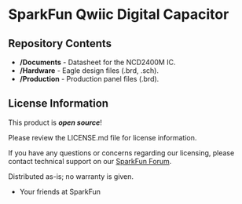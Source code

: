 SparkFun Qwiic Digital Capacitor
=============================

Repository Contents
-------------------

* **/Documents** - Datasheet for the NCD2400M IC.
* **/Hardware** - Eagle design files (.brd, .sch).
* **/Production** - Production panel files (.brd).

License Information
-------------------

This product is _**open source**_!

Please review the LICENSE.md file for license information.

If you have any questions or concerns regarding our licensing, please contact technical support on our [SparkFun Forum](https://www.sparkfun.com/viewforum.php?f=152).

Distributed as-is; no warranty is given.

- Your friends at SparkFun

_<COLLABORATION CREDIT>_
